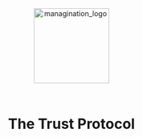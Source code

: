 <div align="center">
  <img src="https://media.istockphoto.com/vectors/sprint-process-vector-icon-design-software-and-web-development-symbol-vector-id1314899563?k=20&m=1314899563&s=612x612&w=0&h=S5EGPA9KWgfqcLN4T2IK3Yx7Q9GssOkHBoGVC4KSrSY=" alt="managination_logo" width="150">
  <h1 style="padding:25px;">
    The Trust Protocol
  </h1>
</div>
